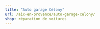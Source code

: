 ```yaml
---
title: "Auto garage Célony"
url: /aix-en-provence/auto-garage-celony/
shop: réparation de voitures
---
```

